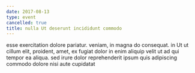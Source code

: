 ```yaml
---
date: 2017-08-13
type: event
cancelled: true
title: nulla Ut deserunt incididunt commodo
---
```

esse exercitation dolore pariatur. veniam, in magna do consequat. in Ut ut cillum elit, proident, amet, ex fugiat dolor in enim aliquip velit ut ad qui tempor ea aliqua. sed irure dolor reprehenderit ipsum quis adipiscing commodo dolore nisi aute cupidatat